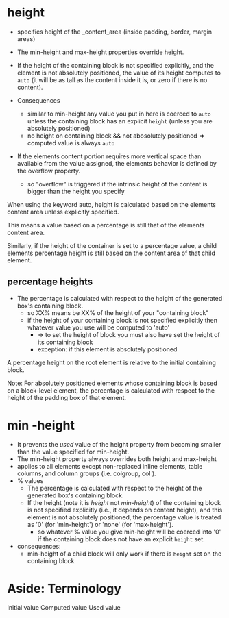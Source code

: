 # height

- specifies height of the \_content_area (inside padding, border, margin areas)
- The min-height and max-height properties override height.
- If the height of the containing block is not specified explicitly, and the
  element is not absolutely positioned, the value of its height computes to
  `auto` (it will be as tall as the content inside it is, or zero if there is no
  content).

- Consequences
    - similar to min-height any value you put in here is coerced to `auto`
      unless the containing block has an explicit `height` (unless you are
      absolutely positioned)
    - no height on containing block && not abosolutely positioned => computed
      value is always `auto`

- If the elements content portion requires more vertical space than available
  from the value assigned, the elements behavior is defined by the overflow
  property.
    - so "overflow" is triggered if the intrinsic height of the content is
      bigger than the height you specify

When using the keyword auto, height is calculated based on the elements content
area unless explicitly specified.

This means a value based on a percentage is still that of the elements content
area.

Similarly, if the height of the container is set to a percentage value, a child
elements percentage height is still based on the content area of that child
element.

## percentage heights

- The percentage is calculated with respect to the height of the generated box's
  containing block.
    - so XX% means be XX% of the height of your "containing block"
    - if the height of your containing block is not specified explicitly then
      whatever value you use will be computed to 'auto'
        - => to set the height of block you must also have set the height of its
          containing block
        - exception: if this element is absolutely positioned

A percentage height on the root element is relative to the initial containing
block.

Note: For absolutely positioned elements whose containing block is based on a
block-level element, the percentage is calculated with respect to the height of
the padding box of that element.

# min -height

- It prevents the _used_ value of the height property from becoming smaller than
  the value specified for min-height.
- The min-height property always overrides both height and max-height
- applies to all elements except non-replaced inline elements, table columns,
  and column groups (i.e. colgroup, col ).
- % values
    - The percentage is calculated with respect to the height of the generated
      box's containing block.
    - If the height (note it is _height_ not _min-height_) of the containing
      block is not specified explicitly (i.e., it depends on content height),
      and this element is not absolutely positioned, the percentage value is
      treated as '0' (for 'min-height') or 'none' (for 'max-height').
        - so whatever % value you give min-height will be coerced into '0' if
          the containing block does not have an explicit `height` set.
- consequences:
    - min-height of a child block will only work if there is `height` set on the
      containing block

# Aside: Terminology

Initial value Computed value Used value

